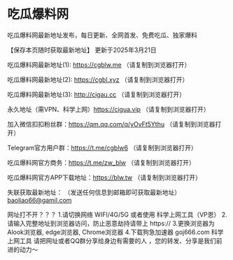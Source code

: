 # 吃瓜爆料网
吃瓜爆料网最新地址发布，每日更新、全网首发、免费吃瓜、独家爆料

【保存本页随时获取最新地址】 更新于2025年3月21日

吃瓜爆料网最新地址(1): https://cgblw.me （请复制到浏览器打开）

吃瓜爆料网最新地址(2): https://cgbl.xyz （请复制到浏览器打开）

吃瓜爆料网最新地址(3): http://cigau.cc （请复制到浏览器打开）

永久地址（需VPN、科学上网）https://cigua.vip （请复制到浏览器打开）

加入微信扣扣粉丝群：https://qm.qq.com/q/yOvFt5Ythu （请复制到浏览器打开）

Telegram官方用户群：https://t.me/cgblw6 （请复制到浏览器打开）

吃瓜爆料网官方商务：https://t.me/zw_blw （请复制到浏览器打开）

吃瓜爆料网官方APP下载地址：https://blw.tw （请复制到浏览器打开）

失联获取最新地址： （发送任何信息到邮箱即可获取最新地址） baoliao66@gamil.com

网址打不开？？？ 1.请切换网络 WIFI/4G/5G 或者使用 科学上网工具（VP恩） 2.请输入完整地址到浏览器访问，防止恶意劫持请带上 https:// 3.更换浏览器为Alook浏览器, edge浏览器, Chrome浏览器 4.下载狗急加速器 goj666.com 科学上网工具 请把网址或者QQ群分享给身边有需要的人 ，您的转发、分享是我们前进的动力～
